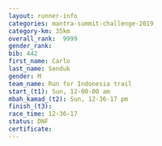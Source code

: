 ```yaml
---
layout: runner-info 
categories: mantra-summit-challenge-2019 
category-km: 35km 
overall_rank:  9999
gender_rank: 
bib: 442
first_name: Carlo
last_name: Senduk
gender: M
team_name: Run for Indonesia trail
start_(t1): Sun, 12-00-00 am
mbah_kamad_(t2): Sun, 12-36-17 pm
finish_(t3): 
race_time: 12-36-17
status: DNF
certificate: 
---
```

